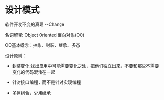 # 设计模式

软件开发不变的真理 --Change

名词解释: Object Oriented 面向对象(OO)

OO基本概念：抽象、封装、继承、多态

设计原则：

- 封装变化:找出应用中可能需要变化之处，把他们独立出来，不要和那些不需要变化的代码混淆在一起

- 针对接口编程，而不是针对实现编程

- 多用组合，少用继承
